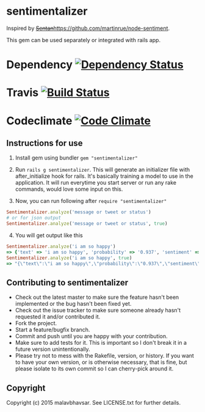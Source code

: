 # sentimentalizer

Inspired by ~~[Sentan](https://github.com/martinrue/Sentan)~~https://github.com/martinrue/node-sentiment.

This gem can be used separately or integrated with rails app.

# Dependency [![Dependency Status](https://gemnasium.com/malavbhavsar/sentimentalizer.png)](https://gemnasium.com/malavbhavsar/sentimentalizer)

# Travis [![Build Status](https://secure.travis-ci.org/malavbhavsar/sentimentalizer.png?branch=master)](https://travis-ci.org/malavbhavsar/sentimentalizer)

# Codeclimate [![Code Climate](https://codeclimate.com/github/malavbhavsar/sentimentalizer.png)](https://codeclimate.com/github/malavbhavsar/sentimentalizer)

## Instructions for use

1. Install gem using bundler `gem "sentimentalizer"`

2. Run `rails g sentimentalizer`. This will generate an initializer file with after_initialize hook for rails. It's basically training a model to use in the application. It will run everytime you start server or run any rake commands, would love some input on this.

3. Now, you can run following after ```require "sentimentalizer"``` 
```ruby
Sentimentalizer.analyze('message or tweet or status')
# or for json output
Sentimentalizer.analyze('message or tweet or status', true)
```

4. You will get output like this 
```ruby
Sentimentalizer.analyze('i am so happy')
=> {'text' => 'i am so happy', 'probability' => '0.937', 'sentiment' => ':)' }
Sentimentalizer.analyze('i am so happy', true)
=> "{\"text\":\"i am so happy\",\"probability\":\"0.937\",\"sentiment\":\":)\"}"
```

## Contributing to sentimentalizer
 
* Check out the latest master to make sure the feature hasn't been implemented or the bug hasn't been fixed yet.
* Check out the issue tracker to make sure someone already hasn't requested it and/or contributed it.
* Fork the project.
* Start a feature/bugfix branch.
* Commit and push until you are happy with your contribution.
* Make sure to add tests for it. This is important so I don't break it in a future version unintentionally.
* Please try not to mess with the Rakefile, version, or history. If you want to have your own version, or is otherwise necessary, that is fine, but please isolate to its own commit so I can cherry-pick around it.

## Copyright

Copyright (c) 2015 malavbhavsar. See LICENSE.txt for
further details.

